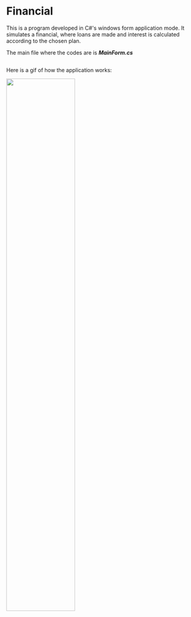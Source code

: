 # Financial

This is a program developed in C#'s windows form application mode. It simulates a financial, where loans are made and interest is calculated according to the chosen plan.

The main file where the codes are is <b><i>MainForm.cs</i></b>

##

Here is a gif of how the application works:

<img src="https://j.gifs.com/jY8JWz.gif" width="60%"/>
